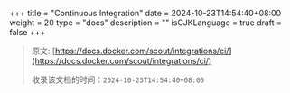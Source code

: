 +++
title = "Continuous Integration"
date = 2024-10-23T14:54:40+08:00
weight = 20
type = "docs"
description = ""
isCJKLanguage = true
draft = false
+++

> 原文: [https://docs.docker.com/scout/integrations/ci/](https://docs.docker.com/scout/integrations/ci/)
>
> 收录该文档的时间：`2024-10-23T14:54:40+08:00`
